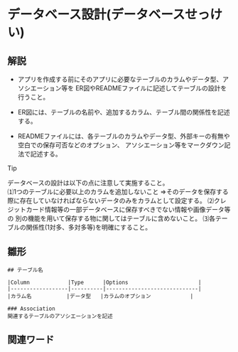 # データベース設計(データベースせっけい)  
## 解説  
* アプリを作成する前にそのアプリに必要なテーブルのカラムやデータ型、アソシエーション等を
  ER図やREADMEファイルに記述してテーブルの設計を行うこと。

* ER図には、テーブルの名前や、追加するカラム、テーブル間の関係性を記述する。

* READMEファイルには、各テーブルのカラムやデータ型、外部キーの有無や空白での保存可否などのオプション、
  アソシエーション等をマークダウン記法で記述する。

>[!TIP]
>データベースの設計は以下の点に注意して実施すること。  
>⑴1つのテーブルに必要以上のカラムを追加しないこと
>⇒そのデータを保存する際に存在していなければならないデータのみをカラムとして設定する。
>⑵クレジットカード情報等の一部データベースに保存すべきでない情報や画像データ等の
>別の機能を用いて保存する物に関してはテーブルに含めないこと。
>⑶各テーブルの関係性(1対多、多対多等)を明確にすること。

  
## 雛形 
```
## テーブル名

|Column            |Type      |Options                      |
|------------------|----------|-----------------------------|
|カラム名           |データ型   |カラムのオプション　　         |

### Association
関連するテーブルのアソシエーションを記述

```
## 関連ワード  
